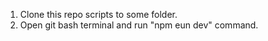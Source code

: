 1. Clone this repo scripts to some folder.
2. Open git bash terminal and run "npm eun dev" command.
